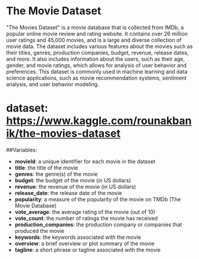 # The Movie Dataset

"The Movies Dataset" is a movie database that is collected from IMDb, a popular online movie review and rating website. It contains over 26 million user ratings and 45,000 movies, and is a large and diverse collection of movie data. The dataset includes various features about the movies such as their titles, genres, production companies, budget, revenue, release dates, and more. It also includes information about the users, such as their age, gender, and movie ratings, which allows for analysis of user behavior and preferences. This dataset is commonly used in machine learning and data science applications, such as movie recommendation systems, sentiment analysis, and user behavior modeling.

# dataset: https://www.kaggle.com/rounakbanik/the-movies-dataset

##Variables:
* **movieId**: a unique identifier for each movie in the dataset
* **title**: the title of the movie
* **genres**: the genre(s) of the movie
* **budget**: the budget of the movie (in US dollars)
* **revenue**: the revenue of the movie (in US dollars)
* **release_date**: the release date of the movie
* **popularity**: a measure of the popularity of the movie on TMDb (The Movie Database)
* **vote_average**: the average rating of the movie (out of 10)
* **vote_count**: the number of ratings the movie has received
* **production_companies**: the production company or companies that produced the movie
* **keywords**: the keywords associated with the movie
* **overview**: a brief overview or plot summary of the movie
* **tagline**: a short phrase or tagline associated with the movie